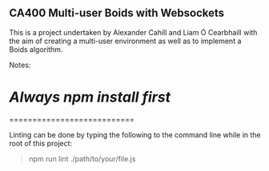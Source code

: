 ## CA400 Multi-user Boids with Websockets

This is a project undertaken by Alexander Cahill and Liam Ó Cearbhaill with the aim of creating a multi-user environment
 as well as to implement a Boids algorithm.


Notes: 
#  *Always npm install first*
===========================

Linting can be done by typing the following to the command line while in the root of this project:

>  npm run lint ./path/to/your/file.js